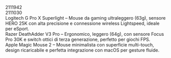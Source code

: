 2111942  
2111030  
Logitech G Pro X Superlight – Mouse da gaming ultraleggero (63g), sensore HERO 25K con alta precisione e connessione wireless Lightspeed, ideale per eSport.  
Razer DeathAdder V3 Pro – Ergonomico, leggero (64g), con sensore Focus Pro 30K e switch ottici di terza generazione, perfetto per giochi FPS.  
Apple Magic Mouse 2 – Mouse minimalista con superficie multi-touch, design ricaricabile e perfetta integrazione con macOS per gesture fluide. 